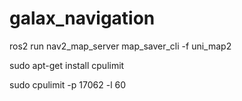 # galax_navigation

ros2 run nav2_map_server map_saver_cli -f uni_map2


sudo apt-get install cpulimit

sudo cpulimit -p 17062 -l 60


